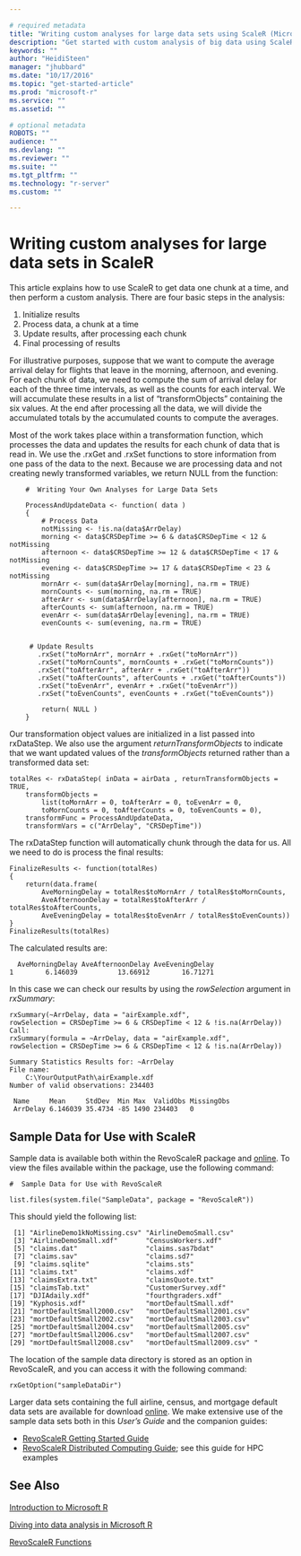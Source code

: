 ```yaml
---

# required metadata
title: "Writing custom analyses for large data sets using ScaleR (Microsoft R)"
description: "Get started with custom analysis of big data using ScaleR functions in Microsoft R."
keywords: ""
author: "HeidiSteen"
manager: "jhubbard"
ms.date: "10/17/2016"
ms.topic: "get-started-article"
ms.prod: "microsoft-r"
ms.service: ""
ms.assetid: ""

# optional metadata
ROBOTS: ""
audience: ""
ms.devlang: ""
ms.reviewer: ""
ms.suite: ""
ms.tgt_pltfrm: ""
ms.technology: "r-server"
ms.custom: ""

---
```


# Writing custom analyses for large data sets in ScaleR

This article explains how to use ScaleR to get data one chunk at a time, and then perform a custom analysis. There are four basic steps in the analysis:

1.  Initialize results
2.  Process data, a chunk at a time
3.  Update results, after processing each chunk
4.  Final processing of results

For illustrative purposes, suppose that we want to compute the average arrival delay for flights that leave in the morning, afternoon, and evening. For each chunk of data, we need to compute the sum of arrival delay for each of the three time intervals, as well as the counts for each interval. We will accumulate these results in a list of “transformObjects” containing the six values. At the end after processing all the data, we will divide the accumulated totals by the accumulated counts to compute the averages.

Most of the work takes place within a transformation function, which processes the data and updates the results for each chunk of data that is read in. We use the .rxGet and .rxSet functions to store information from one pass of the data to the next. Because we are processing data and not creating newly transformed variables, we return NULL from the function:

		#  Writing Your Own Analyses for Large Data Sets

		ProcessAndUpdateData <- function( data )
		{
		    # Process Data
		    notMissing <- !is.na(data$ArrDelay)
		    morning <- data$CRSDepTime >= 6 & data$CRSDepTime < 12 & notMissing
		    afternoon <- data$CRSDepTime >= 12 & data$CRSDepTime < 17 & notMissing
		    evening <- data$CRSDepTime >= 17 & data$CRSDepTime < 23 & notMissing
		    mornArr <- sum(data$ArrDelay[morning], na.rm = TRUE)      
		    mornCounts <- sum(morning, na.rm = TRUE)
		    afterArr <- sum(data$ArrDelay[afternoon], na.rm = TRUE)
		    afterCounts <- sum(afternoon, na.rm = TRUE)
		    evenArr <- sum(data$ArrDelay[evening], na.rm = TRUE)
		    evenCounts <- sum(evening, na.rm = TRUE)


		 # Update Results
		   .rxSet("toMornArr", mornArr + .rxGet("toMornArr"))
		   .rxSet("toMornCounts", mornCounts + .rxGet("toMornCounts"))
		   .rxSet("toAfterArr", afterArr + .rxGet("toAfterArr"))
		   .rxSet("toAfterCounts", afterCounts + .rxGet("toAfterCounts"))
		   .rxSet("toEvenArr", evenArr + .rxGet("toEvenArr"))
		   .rxSet("toEvenCounts", evenCounts + .rxGet("toEvenCounts"))

		    return( NULL )
		}


Our transformation object values are initialized in a list passed into rxDataStep. We also use the argument *returnTransformObjects* to indicate that we want updated values of the *transformObjects* returned rather than a transformed data set:

	totalRes <- rxDataStep( inData = airData , returnTransformObjects = TRUE,
	    transformObjects =
	        list(toMornArr = 0, toAfterArr = 0, toEvenArr = 0,
	        toMornCounts = 0, toAfterCounts = 0, toEvenCounts = 0),
	    transformFunc = ProcessAndUpdateData,
	    transformVars = c("ArrDelay", "CRSDepTime"))


The rxDataStep function will automatically chunk through the data for us. All we need to do is process the final results:

	FinalizeResults <- function(totalRes)
	{
	    return(data.frame(
	        AveMorningDelay = totalRes$toMornArr / totalRes$toMornCounts,
	        AveAfternoonDelay = totalRes$toAfterArr / totalRes$toAfterCounts,
	        AveEveningDelay = totalRes$toEvenArr / totalRes$toEvenCounts))
	}
	FinalizeResults(totalRes)


The calculated results are:

	  AveMorningDelay AveAfternoonDelay AveEveningDelay
	1        6.146039          13.66912        16.71271


In this case we can check our results by using the *rowSelection* argument in *rxSummary*:

	rxSummary(~ArrDelay, data = "airExample.xdf",
	rowSelection = CRSDepTime >= 6 & CRSDepTime < 12 & !is.na(ArrDelay))
	Call:
	rxSummary(formula = ~ArrDelay, data = "airExample.xdf",
	rowSelection = CRSDepTime >= 6 & CRSDepTime < 12 & !is.na(ArrDelay))

	Summary Statistics Results for: ~ArrDelay
	File name:
	    C:\YourOutputPath\airExample.xdf
	Number of valid observations: 234403

	 Name     Mean     StdDev  Min Max  ValidObs MissingObs
	 ArrDelay 6.146039 35.4734 -85 1490 234403   0

## Sample Data for Use with ScaleR

Sample data is available both within the RevoScaleR package and [online](http://go.microsoft.com/fwlink/?LinkID=698896&clcid=0x409). To view the files available within the package, use the following command:

	#  Sample Data for Use with RevoScaleR

	list.files(system.file("SampleData", package = "RevoScaleR"))

This should yield the following list:

	 [1] "AirlineDemo1kNoMissing.csv" "AirlineDemoSmall.csv"      
	 [3] "AirlineDemoSmall.xdf"       "CensusWorkers.xdf"         
	 [5] "claims.dat"                 "claims.sas7bdat"           
	 [7] "claims.sav"                 "claims.sd7"                
	 [9] "claims.sqlite"              "claims.sts"                
	[11] "claims.txt"                 "claims.xdf"                
	[13] "claimsExtra.txt"            "claimsQuote.txt"           
	[15] "claimsTab.txt"              "CustomerSurvey.xdf"        
	[17] "DJIAdaily.xdf"              "fourthgraders.xdf"         
	[19] "Kyphosis.xdf"               "mortDefaultSmall.xdf"      
	[21] "mortDefaultSmall2000.csv"   "mortDefaultSmall2001.csv"  
	[23] "mortDefaultSmall2002.csv"   "mortDefaultSmall2003.csv"  
	[25] "mortDefaultSmall2004.csv"   "mortDefaultSmall2005.csv"  
	[27] "mortDefaultSmall2006.csv"   "mortDefaultSmall2007.csv"  
	[29] "mortDefaultSmall2008.csv"   "mortDefaultSmall2009.csv" "


The location of the sample data directory is stored as an option in RevoScaleR, and you can access it with the following command:

	rxGetOption("sampleDataDir")

Larger data sets containing the full airline, census, and mortgage default data sets are available for download [online](http://go.microsoft.com/fwlink/?LinkID=698896&clcid=0x409). We make extensive use of the sample data sets both in this *User’s Guide* and the companion guides:
- [RevoScaleR Getting Started Guide](scaler-getting-started-data-import-exploration.md)
- [RevoScaleR Distributed Computing Guide](scaler-distributed-computing.md); see this guide for HPC examples

## See Also

[Introduction to Microsoft R](microsoft-r-getting-started.md)

[Diving into data analysis in Microsoft R](data-analysis-in-microsoft-r.md)

[RevoScaleR Functions](/scaler/scaler.md)
